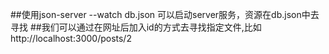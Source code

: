 ##使用json-server --watch db.json  可以启动server服务，资源在db.json中去寻找
##我们可以通过在网址后加入id的方式去寻找指定文件,比如http://localhost:3000/posts/2